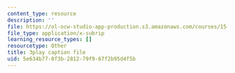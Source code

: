 ```yaml
---
content_type: resource
description: ''
file: https://ol-ocw-studio-app-production.s3.amazonaws.com/courses/15-879-research-seminar-in-system-dynamics-spring-2014/5e634b778f3b281279f967f2b95d4f5b_7xJJU5HDCVE.srt
file_type: application/x-subrip
learning_resource_types: []
resourcetype: Other
title: 3play caption file
uid: 5e634b77-8f3b-2812-79f9-67f2b95d4f5b
---
```

